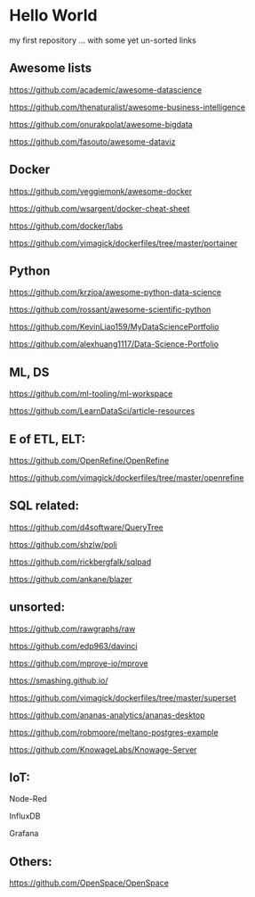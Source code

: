 # Hello World
my first repository  ... with some yet un-sorted links


## Awesome lists

https://github.com/academic/awesome-datascience

https://github.com/thenaturalist/awesome-business-intelligence

https://github.com/onurakpolat/awesome-bigdata

https://github.com/fasouto/awesome-dataviz


## Docker

https://github.com/veggiemonk/awesome-docker

https://github.com/wsargent/docker-cheat-sheet

https://github.com/docker/labs


https://github.com/vimagick/dockerfiles/tree/master/portainer


## Python

https://github.com/krzjoa/awesome-python-data-science

https://github.com/rossant/awesome-scientific-python

https://github.com/KevinLiao159/MyDataSciencePortfolio

https://github.com/alexhuang1117/Data-Science-Portfolio


## ML, DS

https://github.com/ml-tooling/ml-workspace

https://github.com/LearnDataSci/article-resources


## E of ETL, ELT:

https://github.com/OpenRefine/OpenRefine

https://github.com/vimagick/dockerfiles/tree/master/openrefine


## SQL related:

https://github.com/d4software/QueryTree

https://github.com/shzlw/poli

https://github.com/rickbergfalk/sqlpad

https://github.com/ankane/blazer


## unsorted:

https://github.com/rawgraphs/raw

https://github.com/edp963/davinci

https://github.com/mprove-io/mprove

https://smashing.github.io/


https://github.com/vimagick/dockerfiles/tree/master/superset


https://github.com/ananas-analytics/ananas-desktop

https://github.com/robmoore/meltano-postgres-example

https://github.com/KnowageLabs/Knowage-Server


## IoT:

Node-Red

InfluxDB

Grafana


## Others:

https://github.com/OpenSpace/OpenSpace
